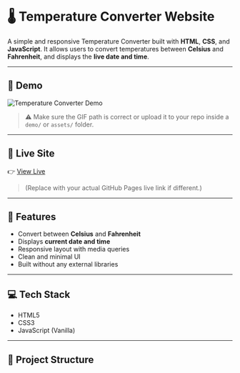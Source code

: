 
# 🌡️ Temperature Converter Website

A simple and responsive Temperature Converter built with **HTML**, **CSS**, and **JavaScript**. It allows users to convert temperatures between **Celsius** and **Fahrenheit**, and displays the **live date and time**.

---

## 📸 Demo

![Temperature Converter Demo](./Temperature_converter/images/gif.gif)

> ⚠️ Make sure the GIF path is correct or upload it to your repo inside a `demo/` or `assets/` folder.

---

## 🔗 Live Site

👉 [View Live](https://jaikumar992.github.io/Temperature-converter/)  
> (Replace with your actual GitHub Pages live link if different.)

---

## 🚀 Features

- Convert between **Celsius** and **Fahrenheit**
- Displays **current date and time**
- Responsive layout with media queries
- Clean and minimal UI
- Built without any external libraries

---

## 💻 Tech Stack

- HTML5
- CSS3
- JavaScript (Vanilla)

---

## 📁 Project Structure

